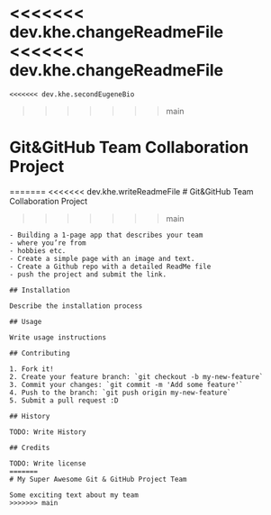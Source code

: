   <<<<<<< dev.khe.changeReadmeFile
    <<<<<<< dev.khe.changeReadmeFile
  =======
    <<<<<<< dev.khe.secondEugeneBio
  >>>>>>> main
    <!-- Please change or fill some contents if you need to -->

  # Git&GitHub Team Collaboration Project
  =======
    <<<<<<< dev.khe.writeReadmeFile
    # Git&GitHub Team Collaboration Project
  >>>>>>> main

	- Building a 1-page app that describes your team
	- where you’re from
	- hobbies etc.
	- Create a simple page with an image and text.
	- Create a Github repo with a detailed ReadMe file
	- push the project and submit the link.

	## Installation

	Describe the installation process

	## Usage

	Write usage instructions

	## Contributing

	1. Fork it!
	2. Create your feature branch: `git checkout -b my-new-feature`
	3. Commit your changes: `git commit -m 'Add some feature'`
	4. Push to the branch: `git push origin my-new-feature`
	5. Submit a pull request :D

	## History

	TODO: Write History

	## Credits

	TODO: Write license
	=======
	# My Super Awesome Git & GitHub Project Team

	Some exciting text about my team
	>>>>>>> main
